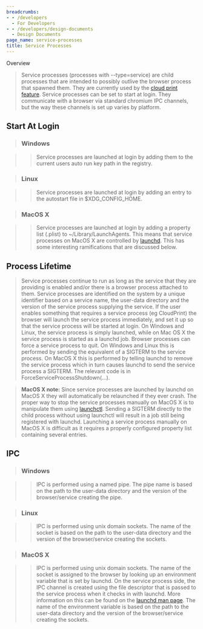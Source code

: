 ```yaml
---
breadcrumbs:
- - /developers
  - For Developers
- - /developers/design-documents
  - Design Documents
page_name: service-processes
title: Service Processes
---
```


Overview

> Service processes (processes with --type=service) are child processes that are
> intended to possibly outlive the browser process that spawned them. They are
> currently used by the [cloud print
> feature](/developers/design-documents/google-cloud-print-proxy-design).
> Service processes can be set to start at login. They communicate with a
> browser via standard chromium IPC channels, but the way these channels is set
> up varies by platform.

## Start At Login

> ### Windows

> > Service processes are launched at login by adding them to the current users
> > auto run key path in the registry.

> ### Linux

> > Service processes are launched at login by adding an entry to the autostart
> > file in $XDG_CONFIG_HOME.

> ### MacOS X

> > Service processes are launched at login by adding a property list (.plist)
> > to ~/Library/LaunchAgents. This means that service processes on MacOS X are
> > controlled by
> > [launchd](http://www.afp548.com/article.php?story=20050620071558293). This
> > has some interesting ramifications that are discussed below.

## Process Lifetime

> Service processes continue to run as long as the service that they are
> providing is enabled and/or there is a browser process attached to them.
> Service processes are identified on the system by a unique identifier based on
> a service name, the user-data directory and the version of the service process
> supplying the service. If the user enables something that requires a service
> process (eg CloudPrint) the browser will launch the service process
> immediately, and set it up so that the service process will be started at
> login. On Windows and Linux, the service process is simply launched, while on
> Mac OS X the service process is started as a launchd job. Browser processes
> can force a service process to quit. On Windows and Linux this is performed by
> sending the equivalent of a SIGTERM to the service process. On MacOS X this is
> performed by telling launchd to remove the service process which in turn
> causes launchd to send the service process a SIGTERM. The relevant code is in
> ForceServiceProcessShutdown(...).

> **MacOS X note:** Since service processes are launched by launchd on MacOS X
> they will automatically be relaunched if they ever crash. The proper way to
> stop the service processes manually on MacOS X is to manipulate them using
> [launchctl](http://developer.apple.com/library/mac/#documentation/Darwin/Reference/ManPages/man1/launchctl.1.html).
> Sending a SIGTERM directly to the child process without using launchctl will
> result in a job still being registered with launchd. Launching a service
> process manually on MacOS X is difficult as it requires a properly configured
> property list containing several entries.

## IPC

> ### Windows

> > IPC is performed using a named pipe. The pipe name is based on the path to
> > the user-data directory and the version of the browser/service creating the
> > pipe.

> ### Linux

> > IPC is performed using unix domain sockets. The name of the socket is based
> > on the path to the user-data directory and the version of the
> > browser/service creating the sockets.

> ### MacOS X

> > IPC is performed using unix domain sockets. The name of the socket is
> > assigned to the browser by looking up an environment variable that is set by
> > launchd. On the service process side, the IPC channel is created using the
> > file descriptor that is passed to the service process when it checks in with
> > launchd. More information on this can be found on the [launchd man
> > page](http://developer.apple.com/library/mac/#documentation/Darwin/Reference/ManPages/man5/launchd.plist.5.html).
> > The name of the environment variable is based on the path to the user-data
> > directory and the version of the browser/service creating the sockets.